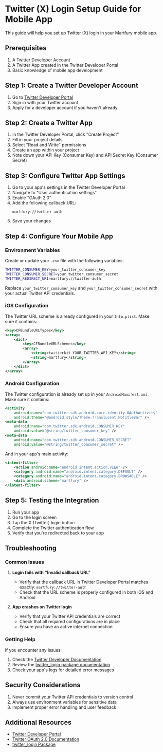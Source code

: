 # Twitter (X) Login Setup Guide for Mobile App

This guide will help you set up Twitter (X) login in your Martfury mobile app.

## Prerequisites

1. A Twitter Developer Account
2. A Twitter App created in the Twitter Developer Portal
3. Basic knowledge of mobile app development

## Step 1: Create a Twitter Developer Account

1. Go to [Twitter Developer Portal](https://developer.twitter.com/en/portal/dashboard)
2. Sign in with your Twitter account
3. Apply for a developer account if you haven't already

## Step 2: Create a Twitter App

1. In the Twitter Developer Portal, click "Create Project"
2. Fill in your project details
3. Select "Read and Write" permissions
4. Create an app within your project
5. Note down your API Key (Consumer Key) and API Secret Key (Consumer Secret)

## Step 3: Configure Twitter App Settings

1. Go to your app's settings in the Twitter Developer Portal
2. Navigate to "User authentication settings"
3. Enable "OAuth 2.0"
4. Add the following callback URL:
   ```
   martfury://twitter-auth
   ```
5. Save your changes

## Step 4: Configure Your Mobile App

### Environment Variables

Create or update your `.env` file with the following variables:

```bash
TWITTER_CONSUMER_KEY=your_twitter_consumer_key
TWITTER_CONSUMER_SECRET=your_twitter_consumer_secret
TWITTER_REDIRECT_URI=martfury://twitter-auth
```

Replace `your_twitter_consumer_key` and `your_twitter_consumer_secret` with your actual Twitter API credentials.

### iOS Configuration

The Twitter URL scheme is already configured in your `Info.plist`. Make sure it contains:

```xml
<key>CFBundleURLTypes</key>
<array>
    <dict>
        <key>CFBundleURLSchemes</key>
        <array>
            <string>twitterkit-YOUR_TWITTER_API_KEY</string>
            <string>martfury</string>
        </array>
    </dict>
</array>
```

### Android Configuration

The Twitter configuration is already set up in your `AndroidManifest.xml`. Make sure it contains:

```xml
<activity
    android:name="com.twitter.sdk.android.core.identity.OAuthActivity"
    android:theme="@android:style/Theme.Translucent.NoTitleBar" />
<meta-data
    android:name="com.twitter.sdk.android.CONSUMER_KEY"
    android:value="@string/twitter_consumer_key" />
<meta-data
    android:name="com.twitter.sdk.android.CONSUMER_SECRET"
    android:value="@string/twitter_consumer_secret" />
```

And in your app's main activity:

```xml
<intent-filter>
    <action android:name="android.intent.action.VIEW" />
    <category android:name="android.intent.category.DEFAULT" />
    <category android:name="android.intent.category.BROWSABLE" />
    <data android:scheme="martfury" />
</intent-filter>
```

## Step 5: Testing the Integration

1. Run your app
2. Go to the login screen
3. Tap the X (Twitter) login button
4. Complete the Twitter authentication flow
5. Verify that you're redirected back to your app

## Troubleshooting

### Common Issues

1. **Login fails with "Invalid callback URL"**
   - Verify that the callback URL in Twitter Developer Portal matches exactly: `martfury://twitter-auth`
   - Check that the URL scheme is properly configured in both iOS and Android

2. **App crashes on Twitter login**
   - Verify that your Twitter API credentials are correct
   - Check that all required configurations are in place
   - Ensure you have an active internet connection

### Getting Help

If you encounter any issues:

1. Check the [Twitter Developer Documentation](https://developer.twitter.com/en/docs)
2. Review the [twitter_login package documentation](https://pub.dev/packages/twitter_login)
3. Check your app's logs for detailed error messages

## Security Considerations

1. Never commit your Twitter API credentials to version control
2. Always use environment variables for sensitive data
3. Implement proper error handling and user feedback

## Additional Resources

- [Twitter Developer Portal](https://developer.twitter.com/en/portal/dashboard)
- [Twitter OAuth 2.0 Documentation](https://developer.twitter.com/en/docs/authentication/oauth-2-0)
- [twitter_login Package](https://pub.dev/packages/twitter_login)
